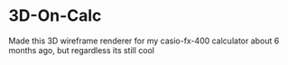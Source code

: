 # 3D-On-Calc
Made this 3D wireframe renderer for my casio-fx-400 calculator about 6 months ago, but regardless its still cool
